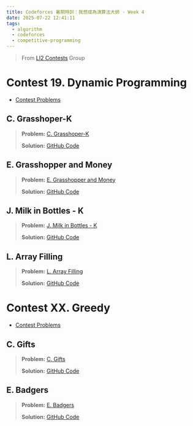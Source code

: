```yaml
---
title: Codeforces 暑期特訓：我想成為演算法大師 - Week 4
date: 2025-07-22 12:41:11
tags:
  - algorithm
  - codeforces
  - competitive-programming
---
```


> From [LI2 Contests](https://codeforces.com/group/jtU6D2hVEi) Group

# Contest 19. Dynamic Programming

- [Contest Problems](https://codeforces.com/group/jtU6D2hVEi/contest/533277)

## C. Grasshoper-K

> **Problem:** [C. Grasshoper-K](https://codeforces.com/group/jtU6D2hVEi/contest/533277/problem/C)
>
> **Solution:** [GitHub Code]()

## E. Grasshopper and Money

> **Problem:** [E. Grasshopper and Money](https://codeforces.com/group/jtU6D2hVEi/contest/533277/problem/E)
>
> **Solution:** [GitHub Code]()

## J. Milk in Bottles - K

> **Problem:** [J. Milk in Bottles - K](https://codeforces.com/group/jtU6D2hVEi/contest/533277/problem/J)
>
> **Solution:** [GitHub Code]()

## L. Array Filling

> **Problem:** [L. Array Filling](https://codeforces.com/group/jtU6D2hVEi/contest/533277/problem/L)
>
> **Solution:** [GitHub Code]()

# Contest XX. Greedy

- [Contest Problems](https://codeforces.com/group/jtU6D2hVEi/contest/533371)

## C. Gifts

> **Problem:** [C. Gifts](https://codeforces.com/group/jtU6D2hVEi/contest/533371/problem/C)
>
> **Solution:** [GitHub Code]()

## E. Badgers

> **Problem:** [E. Badgers](https://codeforces.com/group/jtU6D2hVEi/contest/533371/problem/E)
>
> **Solution:** [GitHub Code]()
